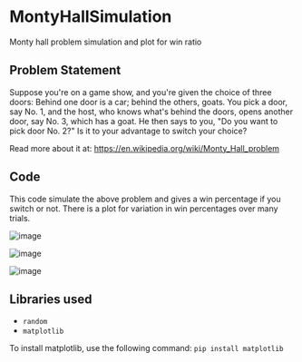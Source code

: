# MontyHallSimulation
Monty hall problem simulation and plot for win ratio

## Problem Statement
Suppose you're on a game show, and you're given the choice of three doors: Behind one door is a car; behind the others, goats. You pick a door, say No. 1, and the host, who knows what's behind the doors, opens another door, say No. 3, which has a goat. He then says to you, "Do you want to pick door No. 2?" Is it to your advantage to switch your choice?

Read more about it at: https://en.wikipedia.org/wiki/Monty_Hall_problem
## Code
This code simulate the above problem and gives a win percentage if you switch or not. There is a plot for variation in win percentages over many trials.

![image](https://user-images.githubusercontent.com/60879512/126888791-8eb37990-8fb4-4705-bed3-35424a43b858.png)

![image](https://user-images.githubusercontent.com/60879512/126888961-808da587-76f0-4522-9683-6783454dbfc6.png)

![image](https://user-images.githubusercontent.com/60879512/126888965-95a0242f-89a9-47e9-b7fb-0ab38e449124.png)


## Libraries used
* `random`
* `matplotlib`

To install matplotlib, use the following command: 
`pip install matplotlib`
